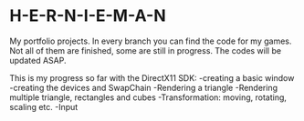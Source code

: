 # H-E-R-N-I-E-M-A-N
My portfolio projects.
In every branch you can find the code for my games.
Not all of them are finished, some are still in progress.
The codes will be updated ASAP.




This is my progress so far with the DirectX11 SDK:
-creating a basic window
-creating the devices and SwapChain
-Rendering a triangle
-Rendering multiple triangle, rectangles and cubes
-Transformation: moving, rotating, scaling etc.
-Input
